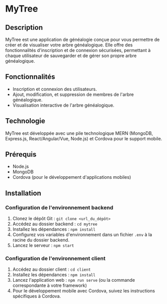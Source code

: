 # MyTree

## Description
MyTree est une application de généalogie conçue pour vous permettre de créer et de visualiser votre arbre généalogique. Elle offre des fonctionnalités d'inscription et de connexion sécurisées, permettant à chaque utilisateur de sauvegarder et de gérer son propre arbre généalogique.

## Fonctionnalités
- Inscription et connexion des utilisateurs.
- Ajout, modification, et suppression de membres de l'arbre généalogique.
- Visualisation interactive de l'arbre généalogique.

## Technologie
MyTree est développée avec une pile technologique MERN (MongoDB, Express.js, React/Angular/Vue, Node.js) et Cordova pour le support mobile.

## Prérequis
- Node.js
- MongoDB
- Cordova (pour le développement d'applications mobiles)

## Installation

### Configuration de l'environnement backend
1. Clonez le dépôt Git : `git clone <url_du_dépôt>`
2. Accédez au dossier backend : `cd mytree`
3. Installez les dépendances : `npm install`
4. Configurez vos variables d'environnement dans un fichier `.env` à la racine du dossier backend.
5. Lancez le serveur : `npm start`

### Configuration de l'environnement client
1. Accédez au dossier client : `cd client`
2. Installez les dépendances : `npm install`
3. Lancez l'application web : `npm run serve` (ou la commande correspondante à votre framework)
4. Pour le développement mobile avec Cordova, suivez les instructions spécifiques à Cordova.